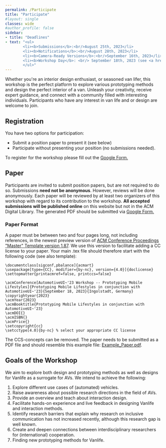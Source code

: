 ```yaml
---
permalink: /Participate
title: "Participate"
#layout: single
classes: wide
#author_profile: false
sidebar:
- title: "Deadlines"
- text: "<ul>
        <li><b>Submissions</b>:<br/>August 25th, 2023</li>
        <li><b>Notifications</b>:<br/>August 28th, 2023</li>
        <li><b>Camera-Ready Versions</b>:<br/>September 16th, 2023</li>
        <li><b>Workshop Day</b>: <br/> September 18th, 2023 (see <a href='Schedule'>Schedule</a>)</li>
        </ul>"
---
```


Whether you're an interior design enthusiast, or seasoned van lifer, this workshop is the perfect platform to explore various prototyping methods and design the perfect interior of a van. Unleash your creativity, receive expert guidance, and connect with a community filled with interesting individuals. Participants who have any interest in van life and or design are welcome to join. 

## Registration
You have two options for participation: 
* Submit a position paper to present it (see below)
* Participate without presenting your position (no submissions needed). 


To register for the workshop please fill out the <a href="https://docs.google.com/forms/d/e/1FAIpQLScBMCOIWrQfsISUA3Z47zBlSdPpfKoFzmL4TD-SioOGlIoBNw/viewform?usp=sf_link" target="_blank">Google Form.</a>

## Paper 
Participants are invited to submit position papers, but are not required to do so. 
Submissions **need not be anonymous**. However, reviews will be done anonymously. Each paper will be reviewed by at least two organizers of this workshop with regard to its contribution to the workshop. **All accepted submissions will be published online** on this website but not in the ACM Digital Library. 
The generated PDF should be submitted via <a href="https://docs.google.com/forms/d/e/1FAIpQLScBMCOIWrQfsISUA3Z47zBlSdPpfKoFzmL4TD-SioOGlIoBNw/viewform?usp=sf_link" target="_blank">Google Form.</a>

### Paper Format 
A paper must be between two and four pages long, not including references, in the newest preview version of [ACM Conference Proceedings "Master" Template version 1.87](https://github.com/a3ws/acmart_workshoptemplate/releases/download/1.87-a3ws/template_1.87.zip). 
We use this version to facilitate adding a CC license to your paper. Your main .tex file should therefore start with the following code (see also template):
```
\documentclass[sigconf,pbalance]{acmart}
\usepackage[type={CC}, modifier={by-nc}, version={4.0}]{doclicense}
\settopmatter{printacmref=false, printccs=false}

\acmConference[AutomotiveUI~'23 Workshop -- Prototyping Mobile Lifestyles]{Prototyping Mobile Lifestyles in conjunction with AutomotiveUI~'23}{September 18, 2023}{Ingolstadt, Germany}
\copyrightyear{2023}
\acmYear{2023}
\acmBooktitle{Prototyping Mobile Lifestyles in conjunction with AutomotiveUI~'23}
\acmDOI{}
\acmISBN{}
\acmPrice{}
\setcopyright{cc}
\setcctype[4.0]{by-nc} % select your appropriate CC license
```
The CCS-concepts can be removed. 
The paper needs to be submitted as a PDF file and should resemble this example file: [Example_Paper.pdf]({{site.baseurl}}/assets/ACM_Conference_Proceedings_Example.pdf).

<!-- ### Video Format
To submit a video, authors must create a PDF file containing their names, the title of the video, and the URL to the video file. 
The video must remain online until the decision deadline. 
Video formats should have a resolution of at least 1080p or 1080x1920 px. 
The audio bitrate should be at least 128 kbps for Mono, or 384 kbps for Stereo sound. 
Video contents are expected to contain captions for increased accessibility. 
Authors are free to structure their videos as they see fit, as long as they stay within three minutes. 
For example, a simple way to create a video could be to record a Pecha-Kucha style presentation [[3](/References/#ref3)]. 
Videos should not contain advertisements or be heavily promotional. 
The prepared PDF should be submitted via Easychair and resemble this example file: [Example_Video.pdf](../assets/Video_Example.pdf). -->

## Goals of the Workshop
We aim to explore both design and prototyping methods as well as designs for Vanlife as a surrogate for AVs. We intend
to achieve the following:
1. Explore different use cases of (automated) vehicles.
2. Raise awareness about possible research directions in the field of AVs.
3. Provide an overview and teach about interaction design.
4. Facilitate hands-on experience and live feedback in designing Vanlife and interaction methods.
5. Identify research barriers that explain why research on inclusive communication has not increased recently,
although this research gap is well known.
6. Create and deepen connections between interdisciplinary researchers for (international) cooperation.
7. Finding new prototyping methods for Vanlife.





<!-- ## Tools Used at the Workshop
This workshop will be held remotely. It is important that participants test their tools and devices for a smooth event. 
Below, we list the currently planned tools that will be used during the workshop. 
If you see problems with these tools, feel free to contact us (see [Organizers](../Organizers) for contact details).  -->

<!-- 
### (Asynchronous) Communication
We plan to use [Slack](https://slack.com/) as communication platform for discussion before or after the workshop.  -->
